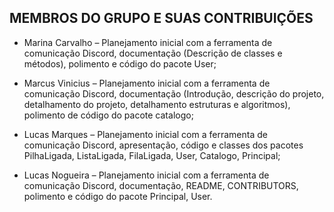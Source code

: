 ## MEMBROS DO GRUPO E SUAS CONTRIBUIÇÕES  

  * Marina Carvalho – Planejamento inicial com a ferramenta de comunicação Discord, documentação (Descrição de classes e métodos), polimento e código do pacote User;

  * Marcus Vinicius – Planejamento inicial com a ferramenta de comunicação Discord, documentação (Introdução, descrição do projeto, detalhamento do projeto, detalhamento estruturas e algoritmos), polimento de código do pacote catalogo;

  * Lucas Marques – Planejamento inicial com a ferramenta de comunicação Discord, apresentação, código e classes dos pacotes PilhaLigada, ListaLigada, FilaLigada, User, Catalogo, Principal;

  * Lucas Nogueira – Planejamento inicial com a ferramenta de comunicação Discord, documentação, README, CONTRIBUTORS, polimento e código do pacote Principal, User.
